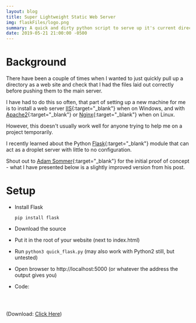 ```yaml
---
layout: blog
title: Super Lightweight Static Web Server
img: flaskFiles/logo.png
summary: A quick and dirty python script to serve up it's current directory as a webserver through Flask
date: 2019-05-21 21:00:00 -0500
---
```


# Background

There have been a couple of times when I wanted to just quickly pull up a directory as a web site and check that I had the files laid out correctly before pushing them to the main server.

I have had to do this so often, that part of setting up a new machine for me is to install a web server [IIS](https://www.howtogeek.com/112455/how-to-install-iis-8-on-windows-8/){:target="_blank"} when on Windows, and with [Apache2](https://www.linode.com/docs/web-servers/lamp/install-lamp-stack-on-ubuntu-16-04/){:target="_blank"} or [Nginx](https://www.digitalocean.com/community/tutorials/how-to-install-nginx-on-ubuntu-16-04){:target="_blank"} when on Linux.

However, this doesn't usually work well for anyone trying to help me on a project temporarily.

I recently learned about the Python [Flask](http://flask.pocoo.org/){:target="_blank"} module that can act as a droplet server with little to no configuration.

Shout out to [Adam Sommer](https://codepen.io/asommer70/post/serving-a-static-directory-with-flask){:target="_blank"} for the initial proof of concept - what I have presented below is a slightly improved version from his post.

# Setup
* Install Flask
  
  `pip install flask`

* Download the source
* Put it in the root of your website (next to index.html)
* Run `python3 quick_flask.py` (may also work with Python2 still, but untested)
* Open browser to http://localhost:5000 (or whatever the address the output gives you)

* Code:

<link rel="stylesheet" href="/css/highlight/styles/darcula.css">
<script src="/css/highlight/highlight.pack.js"></script>
<script>hljs.initHighlightingOnLoad();</script>
<div>
<pre>
<code id="codeTarget" class="python">
</code>
</pre>

<script>
    var target = document.getElementById("codeTarget");

// use JS encode URI to html escape the code.

target.innerHTML = escape_html(`{% include_relative flaskFiles/quick_flask.py %}`);

</script>

</div>



(Download: <a href="flaskFiles/quick_flask.py" download>Click Here</a>)